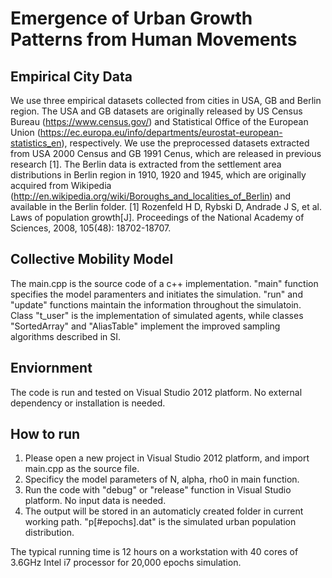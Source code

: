 # Emergence of Urban Growth Patterns from Human Movements

## Empirical City Data

We use three empirical datasets collected from cities in USA, GB and Berlin region. The USA and GB datasets are originally released by US Census Bureau (https://www.census.gov/) and Statistical Office of the European Union (https://ec.europa.eu/info/departments/eurostat-european-statistics_en), respectively. We use the preprocessed datasets extracted from USA 2000 Census and GB 1991 Cenus, which are released in previous research [1]. The Berlin data is extracted from the settlement area distributions in Berlin region in 1910, 1920 and 1945, which are originally acquired from Wikipedia (http://en.wikipedia.org/wiki/Boroughs_and_localities_of_Berlin) and available in the Berlin folder.
[1] Rozenfeld H D, Rybski D, Andrade J S, et al. Laws of population growth[J]. Proceedings of the National Academy of Sciences, 2008, 105(48): 18702-18707.

## Collective Mobility Model
The main.cpp is the source code of a c++ implementation. "main" function specifies the model paramenters and initiates the simulation. "run" and "update" functions maintain the information throughout the simulatoin. Class "t_user" is the implementation of simulated agents, while classes "SortedArray" and "AliasTable" implement the improved sampling algorithms described in SI.

## Enviornment
The code is run and tested on Visual Studio 2012 platform. No external dependency or installation is needed. 

## How to run

1) Please open a new project in Visual Studio 2012 platform, and import main.cpp as the source file.
2) Specificy the model parameters of N, alpha, rho0 in main function.
3) Run the code with "debug" or "release" function in Visual Studio platform. No input data is needed. 
4) The output will be stored in an automaticly created folder in current working path. "p[#epochs].dat" is the simulated urban population distribution.

The typical running time is 12 hours on a workstation with 40 cores of 3.6GHz Intel i7 processor for 20,000 epochs simulation.

